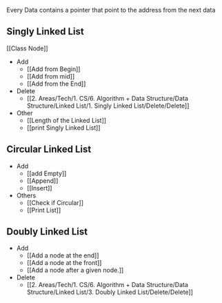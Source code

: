 Every Data contains a pointer that point to the address from the next data
## Singly Linked List
[[Class Node]]
- Add
	- [[Add from Begin]]
	- [[Add from mid]]
	- [[Add from the End]]
- Delete
	- [[2. Areas/Tech/1. CS/6. Algorithm + Data Structure/Data Structure/Linked List/1. Singly Linked List/Delete/Delete]]
- Other
	- [[Length of the Linked List]]
	- [[print Singly Linked List]]
## Circular Linked List
- Add
	- [[add Empty]]
	- [[Append]]
	- [[Insert]]
- Others
	- [[Check if Circular]]
	- [[Print List]]
## Doubly Linked List
- Add 
	- [[Add a node at the end]]
	- [[Add a node at the front]]
	- [[Add a node after a given node.]]
- Delete
	- [[2. Areas/Tech/1. CS/6. Algorithm + Data Structure/Data Structure/Linked List/3. Doubly Linked List/Delete/Delete]]
